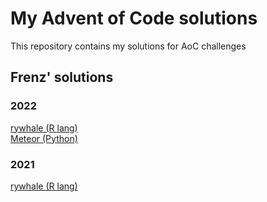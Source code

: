 # My Advent of Code solutions
This repository contains my solutions for AoC challenges

## Frenz' solutions
### 2022
[rywhale (R lang)](https://github.com/rywhale/aoc_2022) </br>
[Meteor (Python)](https://github.com/DylanSilby/aoc)
### 2021
[rywhale (R lang)](https://github.com/rywhale/aoc_2021)